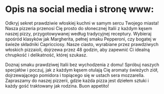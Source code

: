 # Opis na social media i stronę www:
Odkryj sekret prawdziwie włoskiej kuchni w samym sercu Twojego miasta! Nasza pizzeria przenosi Cię prosto do słonecznej Italii z każdym kęsem naszej pizzy, przygotowywanej według tradycyjnej receptury. Wybieraj spośród klasyków jak Margherita, pełnej smaku Pepperoni, czy bogatej w świeże składniki Capricciosy. Nasze ciasto, wyrabiane przez prawdziwych włoskich pizzaioli, dojrzewa przez 48 godzin, aby zapewnić Ci idealną chrupkość i delikatność, której szukasz.

Doznaj smaku prawdziwej Italii bez wychodzenia z domu! Spróbuj naszych specjałów i poczuj, jak z każdym kęsem otulają Cię aromaty świeżych ziół, dojrzewającego pomidora i topiącego się w ustach sera mozzarella.
Zapraszamy do naszej pizzerii, gdzie każda pizza jest dziełem sztuki i każdy gość traktowany jak rodzina.
Buon appetito!

